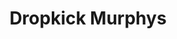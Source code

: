 ---
title: "Dropkick Murphys"
summary: "Oi! Punk band from Boston, MA, formed in 1996 by Ken Casey , Rick Barton and Mike McColgan . The band is known for its Oi!/punk sound, its frequent covers of Irish standards, and lyrics which often focus on unions and working class ethics and concerns. In 1998, the band signed to , a label run by members of and connected to . After the release of their first LP, \"Do Or Die\", Mike McColgan left the band to pursue his desire to become a firefighter. The split was amicable and McColgan would return to music a few years later, fronting the . He was replaced by Al Barr. Rick Barton left after the band's second album, \"The Gang's All Here\" to pursue outside interests. By the release of their next album, \"Sing Loud, Sing Proud\", the band had expanded to include Casey, Barr, longtime drummer Matt Kelly, 2 guitarists, a mandolin player, and a bagpipe player. In 2004, the Dropkick Murphys recorded and released the song \"Tessie\", an old tune associated with the Boston Red Sox baseball team. The song was featured in the movie \"Fever Pitch\". In 2006, the band recorded \"I'm Shipping Up To Boston\", which used lyrics from an old poem and was featured in the movie \"The Departed\". It remains perhaps their best-known song. In 2007, the Dropkick Murphys formed their own record label, Born & Bred Records, to release their material. Current lineup: Al Barr - lead vocals Ken Casey - lead vocals, bass Matt Kelly - drums, bodhran, vocals James Lynch - guitar, vocals Tim Brennan - guitar, accordion, vocals Jeff DaRosa - mandolin, banjo, bouzouki, whistle, acoustic guitar, keyboard, vocals Scruffy Wallace - bagpipes"
image: "dropkick-murphys.jpg"
---